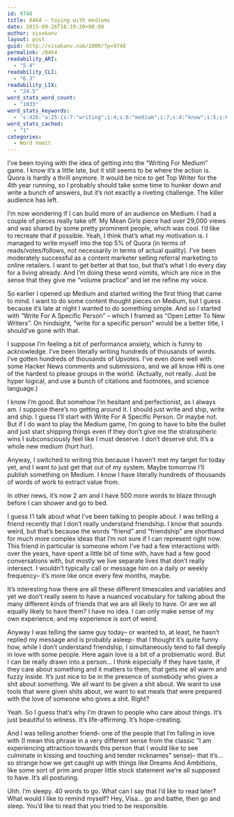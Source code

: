 ```yaml
---
id: 9748
title: 0464 – toying with mediums
date: 2015-09-26T18:19:20+00:00
author: visakanv
layout: post
guid: http://visakanv.com/1000/?p=9748
permalink: /0464
readability_ARI:
  - "5.4"
readability_CLI:
  - "6.3"
readability_LIX:
  - "24.5"
word_stats_word_count:
  - "1033"
word_stats_keywords:
  - 's:426:"a:25:{s:7:"writing";i:4;s:6:"medium";i:7;s:4:"know";i:5;s:6:"little";i:3;s:4:"nice";i:3;s:5:"write";i:7;s:6:"really";i:6;s:6:"people";i:5;s:4:"like";i:9;s:4:"want";i:7;s:5:"sense";i:4;s:5:"guess";i:4;s:7:"because";i:3;s:8:"specific";i:3;s:6:"person";i:5;s:5:"words";i:5;s:4:"just";i:6;s:5:"maybe";i:3;s:6:"things";i:3;s:4:"shit";i:4;s:7:"telling";i:3;s:6:"friend";i:4;s:10:"friendship";i:3;s:9:"different";i:3;s:4:"love";i:4;}";'
word_stats_cached:
  - "1"
categories:
  - Word Vomit
---
```

I’ve been toying with the idea of getting into the &#8220;Writing For Medium” game. I know it’s a little late, but it still seems to be where the action is. Quora is hardly a thrill anymore. It would be nice to get Top Writer for the 4th year running, so I probably should take some time to hunker down and write a bunch of answers, but it’s not exactly a riveting challenge. The killer audience has left.

I’m now wondering if I can build more of an audience on Medium. I had a couple of pieces really take off. My Mean Girls piece had over 29,000 views and was shared by some pretty prominent people, which was cool. I’d like to recreate that if possible. Yeah, I think that’s what my motivation is. I managed to write myself into the top 5% of Quora (in terms of reads/votes/follows, not necessarily in terms of actual quality). I’ve been moderately successful as a content marketer selling referral marketing to online retailers. I want to get better at that too, but that’s what I do every day for a living already. And I’m doing these word vomits, which are nice in the sense that they give me “volume practice” and let me refine my voice.

So earlier I opened up Medium and started writing the first thing that came to mind. I want to do some content thought pieces on Medium, but I guess because it’s late at night I wanted to do something simple. And so I started with “Write For A Specific Person” – which I framed as “Open Letter To New Writers”. On hindsight, “write for a specific person” would be a better title, I should’ve gone with that.

I suppose I’m feeling a bit of performance anxiety, which is funny to acknowledge. I’ve been literally writing hundreds of thousands of words. I’ve gotten hundreds of thousands of Upvotes. I’ve even done well with some Hacker News comments and submissions, and we all know HN is one of the hardest to please groups in the world. (Actually, not really. Just be hyper logical, and use a bunch of citations and footnotes, and science language.)

I know I’m good. But somehow I’m hesitant and perfectionist, as I always am. I suppose there’s no getting around it. I should just write and ship, write and ship. I guess I’ll start with Write For A Specific Person. Or maybe not. But if I do want to play the Medium game, I’m going to have to bite the bullet and just start shipping things even if they don’t give me the stratospheric wins I subconsciously feel like I must deserve. I don’t deserve shit. It’s a whole new medium (hurt hur).

Anyway, I switched to writing this because I haven’t met my target for today yet, and I want to just get that out of my system. Maybe tomorrow I’ll publish something on Medium. I know I have literally hundreds of thousands of words of work to extract value from.

In other news, it&#8217;s now 2 am and I have 500 more words to blaze through before I can shower and go to bed. 

I guess I&#8217;l talk about what I&#8217;ve been talking to people about. I was telling a friend recently that I don&#8217;t really understand friendship. I know that sounds weird, but that&#8217;s because the words &#8220;friend&#8221; and &#8220;friendship&#8221; are shorthand for much more complex ideas that I&#8217;m not sure if I can represent right now. This friend in particular is someone whom I&#8217;ve had a few interactions with over the years, have spent a little bit of time with, have had a few good conversations with, but mostly we live separate lives that don&#8217;t really intersect. I wouldn&#8217;t typically call or message him on a daily or weekly frequency– it&#8217;s more like once every few months, maybe.

It&#8217;s interesting how there are all these different timescales and variables and yet we don&#8217;t really seem to have a nuanced vocabulary for talking about the many different kinds of friends that we are all likely to have. Or are we all equally likely to have them? I have no idea. I can only make sense of my own experience, and my experience is sort of weird. 

Anyway I was telling the same guy today– or wanted to, at least, he hasn&#8217;t replied my message and is probably asleep- that I thought it&#8217;s quite funny how, while I don&#8217;t understand friendship, I simultaneously tend to fall deeply in love with some people. Here again love is a bit of a problematic word. But I can be really drawn into a person&#8230; I think especially if they have taste, if they care about something and it matters to them, that gets me all warm and fuzzy inside. It&#8217;s just nice to be in the presence of somebody who gives a shit about something. We all want to be given a shit about. We want to use tools that were given shits about, we want to eat meals that were prepared with the love of someone who gives a shit. Right?

Yeah. So I guess that&#8217;s why I&#8217;m drawn to people who care about things. It&#8217;s just beautiful to witness. It&#8217;s life-affirming. It&#8217;s hope-creating.

And I was telling another friend– one of the people that I&#8217;m falling in love with (I mean this phrase in a very different sense from the classic &#8220;I am experiencing attraction towards this person that I would like to see culminate in kissing and touching and tender nicknames&#8221; sense)– that it&#8217;s&#8230; so strange how we get caught up with things like Dreams And Ambitions, like some sort of prim and proper little stock statement we&#8217;re all supposed to have. It&#8217;s all posturing.

Uhh. I&#8217;m sleepy. 40 words to go. What can I say that I&#8217;d like to read later? What would I like to remind myself? Hey, Visa&#8230; go and bathe, then go and sleep. You&#8217;d like to read that you tried to be responsible.